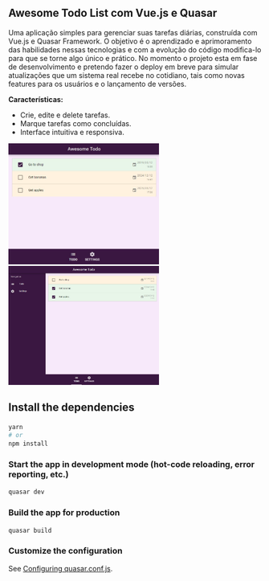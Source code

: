 ## Awesome Todo List com Vue.js e Quasar

Uma aplicação simples para gerenciar suas tarefas diárias, construída com Vue.js e Quasar Framework.
O objetivo é o aprendizado e aprimoramento das habilidades nessas tecnologias e com a evolução do código modifica-lo para que se torne algo único e prático.
No momento o projeto esta em fase de desenvolvimento e pretendo fazer o deploy em breve para simular atualizações que um sistema real recebe no cotidiano, tais como novas features para os usuários e o lançamento de versões.

**Características:**

* Crie, edite e delete tarefas.
* Marque tarefas como concluídas.
* Interface intuitiva e responsiva.

<img src="https://raw.githubusercontent.com/ILadyLuckI/images/main/cap4.jpg" width="300px">
<img src="https://raw.githubusercontent.com/ILadyLuckI/images/main/cap5.jpg" width="300px">

## Install the dependencies
```bash
yarn
# or
npm install
```

### Start the app in development mode (hot-code reloading, error reporting, etc.)
```bash
quasar dev
```


### Build the app for production
```bash
quasar build
```

### Customize the configuration
See [Configuring quasar.conf.js](https://v1.quasar.dev/quasar-cli/quasar-conf-js).
